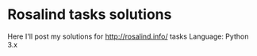 Rosalind tasks solutions
========================

Here I'll post my solutions for http://rosalind.info/ tasks
Language: Python 3.x
